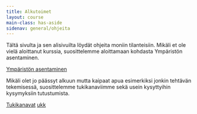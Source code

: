 ```yaml
---
title: Alkutoimet
layout: course
main-class: has-aside
sidenav: general/ohjeita
---
```


Tältä sivulta ja sen alisivuilta löydät ohjeita moniin tilanteisiin. Mikäli et ole vielä aloittanut kurssia, suosittelemme aloittamaan kohdasta Ympäristön asentaminen.

<div class="actions">
	<a class="action" href="/courses/general/ohjelmointi/asentaminen/">Ympäristön asentaminen</a>
</div>

Mikäli olet jo päässyt alkuun mutta kaipaat apua esimerkiksi jonkin tehtävän tekemisessä, suosittelemme tukikanaviimme sekä usein kysyttyihin kysymyksiin tutustumista.

<div class="actions">
	<a class="action" href="/courses/general/ohjelmointi/tukikanavat/">Tukikanavat</a>
	<a class="action" href="/courses/general/ohjelmointi/ukk/">ukk</a>
</div>
